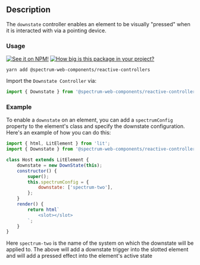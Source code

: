 ## Description

The `downstate` controller enables an element to be visually "pressed" when it is interacted with via a pointing device.

### Usage

[![See it on NPM!](https://img.shields.io/npm/v/@spectrum-web-components/reactive-controllers?style=for-the-badge)](https://www.npmjs.com/package/@spectrum-web-components/reactive-controllers)
[![How big is this package in your project?](https://img.shields.io/bundlephobia/minzip/@spectrum-web-components/reactive-controllers?style=for-the-badge)](https://bundlephobia.com/result?p=@spectrum-web-components/reactive-controllers)

```
yarn add @spectrum-web-components/reactive-controllers
```

Import the `Downstate Controller` via:

```js
import { Downstate } from '@spectrum-web-components/reactive-controllers/downstate.js';
```

### Example

To enable a `downstate` on an element, you can add a `spectrumConfig` property to the element's class and specify the downstate configuration. Here's an example of how you can do this:

```js
import { html, LitElement } from 'lit';
import { Downstate } from '@spectrum-web-components/reactive-controllers/downstate.js';

class Host extends LitElement {
    downstate = new DownState(this);
    constructor() {
        super();
        this.spectrumConfig = {
            downstate: ['spectrum-two'],
        };
    }
    render() {
        return html`
            <slot></slot>
        `;
    }
}
```

Here `spectrum-two` is the name of the system on which the downstate will be applied to.
The above will add a downstate trigger into the slotted element and will add a pressed effect into the element's active state
